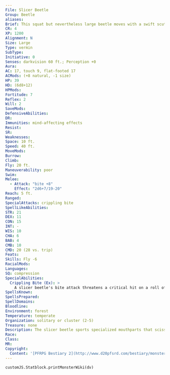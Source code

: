 ```yaml
---
File: Slicer Beetle
Group: Beetle
aliases: 
Brief: This squat but nevertheless large beetle moves with a swift scuttling motion. Its mandibles appear to be remarkably sharp.
CR: 4
XP: 1200
Alignment: N
Size: Large
Type: vermin
SubType: 
Initiative: 0
Senses: darkvision 60 ft.; Perception +0
Aura: 
AC: 17, touch 9, flat-footed 17
ACMods: (+8 natural, -1 size)
HP: 39
HD: (6d8+12)
HPMods: 
Fortitude: 7
Reflex: 2
Will: 2
SaveMods: 
DefensiveAbilities: 
DR: 
Immunities: mind-affecting effects
Resist: 
SR: 
Weaknesses: 
Space: 10 ft.
Speed: 40 ft.
MoveMods: 
Burrow: 
Climb: 
Fly: 20 ft.
Maneuverability: poor
Swim: 
Melee: 
  - Attack: "bite +8"
    Effect: "2d6+7/19-20"
Reach: 5 ft.
Ranged: 
SpecialAttacks: crippling bite
SpellLikeAbilities: 
STR: 21
DEX: 11
CON: 15
INT: -
WIS: 10
CHA: 6
BAB: 4
CMB: 10
CMD: 20 (28 vs. trip)
Feats: 
Skills: Fly -6
RacialMods: 
Languages: 
SQ: compression
SpecialAbilities:
  Crippling Bite (Ex): >
    A slicer beetle's bite attack threatens a critical hit on a roll of 19-20. If a slicer beetle scores a critical hit on a target, its mandibles cut deep, resulting in a wound that causes 1d6 bleed and leaving its foe staggered for 1d3 rounds from the tremendous pain dealt.
SpellsKnown: 
SpellsPrepared: 
SpellDomains: 
Bloodline: 
Environment: forest
Temperature: temperate
Organization: solitary or cluster (2-5)
Treasure: none
Description: The slicer beetle sports specialized mouthparts that scissor apart flesh for easier consumption. Each side of its horizontally closing mandibles fits into the other with barely a hair's breadth to spare. These creatures prefer to dwell in compact caves or warrens.  A typical slicer beetle measures 10 feet long and weighs 800 pounds.
Race: 
Class: 
MR: 
Copyright:
  Content: '[PFRPG Bestiary 2](http://www.d20pfsrd.com/bestiary/monster-listings/vermin/beetle/beetle-slicer)'
---
```

```dataviewjs
customJS.Statblock.printMonsterWiki(dv)
```
